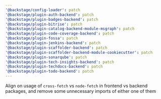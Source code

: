 ```yaml
---
'@backstage/config-loader': patch
'@backstage/plugin-auth-backend': patch
'@backstage/plugin-badges-backend': patch
'@backstage/plugin-bitrise': patch
'@backstage/plugin-catalog-backend-module-msgraph': patch
'@backstage/plugin-code-coverage-backend': patch
'@backstage/plugin-fossa': patch
'@backstage/plugin-jenkins-backend': patch
'@backstage/plugin-scaffolder-backend': patch
'@backstage/plugin-scaffolder-backend-module-cookiecutter': patch
'@backstage/plugin-sonarqube': patch
'@backstage/plugin-tech-insights-backend': patch
'@backstage/plugin-techdocs-backend': patch
'@backstage/plugin-todo-backend': patch
---
```


Align on usage of `cross-fetch` vs `node-fetch` in frontend vs backend packages, and remove some unnecessary imports of either one of them
